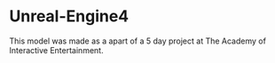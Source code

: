 # Unreal-Engine4
This model was made as a apart of a 5 day project at The Academy of Interactive Entertainment.

